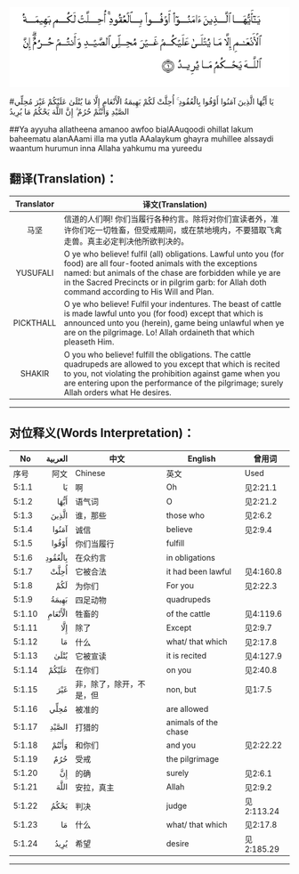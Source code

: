 ![005:001](images/005_001.gif)

#يَا أَيُّهَا الَّذِينَ آمَنُوا أَوْفُوا بِالْعُقُودِ ۚ أُحِلَّتْ لَكُمْ بَهِيمَةُ الْأَنْعَامِ إِلَّا مَا يُتْلَىٰ عَلَيْكُمْ غَيْرَ مُحِلِّي الصَّيْدِ وَأَنْتُمْ حُرُمٌ ۗ إِنَّ اللَّهَ يَحْكُمُ مَا يُرِيدُ 

##Ya ayyuha allatheena amanoo awfoo bialAAuqoodi ohillat lakum baheematu alanAAami illa ma yutla AAalaykum ghayra muhillee alssaydi waantum hurumun inna Allaha yahkumu ma yureedu 

## 翻译(Translation)：

| Translator | 译文(Translation)                                            |
| :--------: | ------------------------------------------------------------ |
|    马坚    | 信道的人们啊! 你们当履行各种约言。除将对你们宣读者外，准许你们吃一切牲畜，但受戒期间，或在禁地境内，不要猎取飞禽走兽。真主必定判决他所欲判决的。 |
|  YUSUFALI  | O ye who believe! fulfil (all) obligations. Lawful unto you (for food) are all four-footed animals with the exceptions named: but animals of the chase are forbidden while ye are in the Sacred Precincts or in pilgrim garb: for Allah doth command according to His Will and Plan. |
| PICKTHALL  | O ye who believe! Fulfil your indentures. The beast of cattle is made lawful unto you (for food) except that which is announced unto you (herein), game being unlawful when ye are on the pilgrimage. Lo! Allah ordaineth that which pleaseth Him. |
|   SHAKIR   | O you who believe! fulfill the obligations. The cattle quadrupeds are allowed to you except that which is recited to you, not violating the prohibition against game when you are entering upon the performance of the pilgrimage; surely Allah orders what He desires. |

---

## 对位释义(Words Interpretation)：

| No   | العربية | 中文    | English | 曾用词 |
| ---- | ------: | ------- | ------- | ------ |
| 序号 |    阿文 | Chinese | 英文    | Used   |
| 5:1.1  | يَا      | 啊                       | Oh                   | 见2:21.1   |
| 5:1.2  | أَيُّهَا    | 语气词                   | O                    | 见2:21.2   |
| 5:1.3  | الَّذِينَ   | 谁，那些                 | those who            | 见2:6.2    |
| 5:1.4  | آمَنُوا   | 诚信                     | believe              | 见2:9.4    |
| 5:1.5  | أَوْفُوا   | 你们当履行               | fulfill              |            |
| 5:1.6  | بِالْعُقُودِ | 在众约言                 | in obligations       |            |
| 5:1.7  | أُحِلَّتْ    | 它被合法                 | it had been lawful   | 见4:160.8  |
| 5:1.8  | لَكُمْ     | 为你们                   | For you              | 见2:22.3   |
| 5:1.9  | بَهِيمَةُ   | 四足动物                 | quadrupeds           |            |
| 5:1.10 | الْأَنْعَامِ | 牲畜的                   | of the cattle        | 见4:119.6  |
| 5:1.11 | إِلَّا     | 除了                     | Except               | 见2:9.7    |
| 5:1.12 | مَا      | 什么                     | what/ that which     | 见2:17.8   |
| 5:1.13 | يُتْلَىٰ    | 它被宣读                 | it is recited        | 见4:127.9  |
| 5:1.14 | عَلَيْكُمْ   | 在你们                   | on you               | 见2:40.8   |
| 5:1.15 | غَيْرَ     | 非，除了，除开，不是，但 | non, but             | 见1:7.5    |
| 5:1.16 | مُحِلِّي    | 被准的                   | are allowed          |            |
| 5:1.17 | الصَّيْدِ   | 打猎的                   | animals of the chase |            |
| 5:1.18 | وَأَنْتُمْ   | 和你们                   | and you              | 见2:22.22  |
| 5:1.19 | حُرُمٌ     | 受戒                     | the pilgrimage       |            |
| 5:1.20 | إِنَّ      | 的确                     | surely               | 见2:6.1    |
| 5:1.21 | اللَّهَ    | 安拉，真主               | Allah                | 见2:9.2 |
| 5:1.22 | يَحْكُمُ    | 判决                     | judge                | 见2:113.24 |
| 5:1.23 | مَا      | 什么                     | what/ that which     | 见2:17.8   |
| 5:1.24 | يُرِيدُ    | 希望                     | desire               | 见2:185.29 |

---
